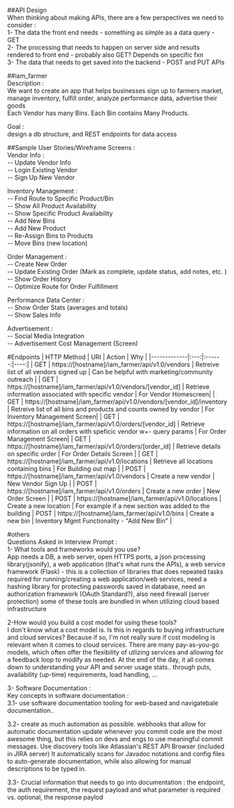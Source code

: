 ##API Design  
When thinking about making APIs, there are a few perspectives we need to consider :  
1- The data the front end needs - something as simple as a data query - GET  
2- The processing that needs to happen on server side and results rendered to front end - probably also GET? Depends on specific fxn  
3- The data that needs to get saved into the backend -  POST and PUT APIs   


##iam_farmer  
Description :   
We want to create an app that helps businesses sign up to farmers market, manage inventory, fulfill order, analyze performance data, advertise their goods  
Each Vendor has many Bins. Each Bin contains Many Products.  
  
Goal :   
design a db structure, and REST endpoints for data access  
  
  
##Sample User Stories/Wireframe Screens :  
Vendor Info :   
-- Update Vendor Info  
-- Login Existing Vendor  
-- Sign Up New Vendor  
  
  
  
Inventory Management :     
-- Find Route to Specific Product/Bin  
-- Show All Product Availability  
-- Show Specific Product Availability  
-- Add New Bins  
-- Add New Product  
-- Re-Assign Bins to Products  
-- Move Bins (new location)  
  
 
Order Management :   
-- Create New Order  
-- Update Existing Order (Mark as complete, update status, add notes, etc. )  
-- Show Order History  
-- Optimize Route for Order Fulfillment

  
Performance Data Center :   
-- Show Order Stats (averages and totals)  
-- Show Sales Info 

  
Advertisement :   
-- Social Media Integration  
-- Advertisement Cost Management (Screen) 
  
  
#Endpoints
| HTTP Method | URI | Action | Why |
|-------------|:---:|:------:|----:|
| GET | https://[hostname]/iam_farmer/api/v1.0/vendors | Retreive list of all vendors signed up | Can be helpful with marketing/community outreach |
| GET | https://[hostname]/iam_farmer/api/v1.0/vendors/[vendor_id] | Retrieve information associated with specific vendor | For Vendor Homescreen|
| GET | https://[hostname]/iam_farmer/api/v1.0/vendors/[vendor_id]/inventory | Retreive list of all bins and products and counts owned by vendor | For Inventory Management Screen|
| GET | https://[hostname]/iam_farmer/api/v1.0/orders/[vendor_id] | Retrieve information on all orders with speficic vendor w+- query params | For Order Management Screen|
| GET | https://[hostname]/iam_farmer/api/v1.0/orders/[order_id] | Retrieve details on specific order | For Order Details Screen |
| GET | https://[hostname]/iam_farmer/api/v1.0/locations | Retrieve all locations containing bins | For Building out map |
| POST | https://[hostname]/iam_farmer/api/v1.0/vendors | Create a new vendor | New Vendor Sign Up | 
| POST | https://[hostname]/iam_farmer/api/v1.0/orders | Create a new order | New Order Screen |
| POST | https://[hostname]/iam_farmer/api/v1.0/locations | Create a new location | For example if a new section was added to the building
| POST | https://[hostname]/iam_farmer/api/v1.0/bins | Create a new bin | Inventory Mgmt Functionality - "Add New Bin" | 
    
  
#others  
Questions Asked in Interview Prompt :   
1- What tools and frameworks would you use?  
App needs a DB, a web server, open HTTPS ports, a json processing library(jsonify), a web application (that's what runs the APIs), 
a web service framework (Flask) - this is a collection of libraries that does repeated tasks required for running/creating a web application/web services,
need a hashing library for protecting passwords saved in database, need an authorization framework (OAuth Standard?), also need firewall (server protection)
some of these tools are bundled in when utilizing cloud based infrastructure  
  
2-How would you build a cost model for using these tools?  
I don't know what a cost model is. Is this in regards to buying infrastructure and cloud services? Because if so, I'm not really sure if cost modeling is relevant when it comes to cloud services. There are many pay-as-you-go models, which often offer the flexibility of utlizing services and allowing for a feedback loop to modify as needed. At the end of the day, it all comes down to understanding your API and server usage stats.. through puts, availability (up-time) requirements, load handling, ...
  
3- Software Documentation :  
Key concepts in software documentation :   
3.1- use software documentation tooling for web-based and navigatebale documentation..  
  
3.2- create as much automation as possible. webhooks that allow for automatic documentation update whenever you commit code are the most awesome thing, but this relies on devs and engs to use meaningful commit messages.  Use discovery tools like Atlassian's REST API Browser (included in JIRA server) It automatically scans for Javadoc notations and config files to auto-generate documentation, while also allowing for manual descriptions to be typed in.  
  
3.3- Crucial information that needs to go into documentation : the endpoint, the auth requirement, the request payload and what parameter is required vs. optional, the response paylod

 
